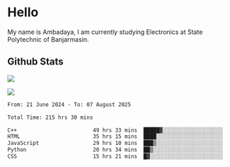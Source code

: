 # Hello

My name is Ambadaya, I am currently studying Electronics at State Polytechnic of Banjarmasin.

## Github Stats
![](https://komarev.com/ghpvc/?username=vorkey&color=41B883&style=for-the-badge)

![](https://readme-stat-vorkey.vercel.app/api/top-langs/?username=vorkey&theme=vue-dark&count_private=true&langs_count=6&size_weight=0.75&count_weight=0.25&layout=compact)

<!-- 
- 👯 I’m looking to collaborate on ... 
- 🤔 I’m looking for help with ...
- 💬 Ask me about ...
- 📫 How to reach me: ...
- 😄 Pronouns: ...
- ⚡ Fun fact: ... -->

<!--START_SECTION:waka-->

```txt
From: 21 June 2024 - To: 07 August 2025

Total Time: 215 hrs 30 mins

C++                        49 hrs 33 mins  █████▓░░░░░░░░░░░░░░░░░░░   22.73 %
HTML                       35 hrs 15 mins  ████░░░░░░░░░░░░░░░░░░░░░   16.17 %
JavaScript                 29 hrs 10 mins  ███▒░░░░░░░░░░░░░░░░░░░░░   13.37 %
Python                     20 hrs 34 mins  ██▒░░░░░░░░░░░░░░░░░░░░░░   09.43 %
CSS                        15 hrs 21 mins  █▓░░░░░░░░░░░░░░░░░░░░░░░   07.04 %
```

<!--END_SECTION:waka-->
